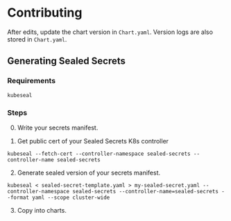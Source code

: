 


# Contributing

After edits, update the chart version in `Chart.yaml`. Version logs are also stored in `Chart.yaml`.

## Generating Sealed Secrets

### Requirements

`kubeseal`

### Steps

0. Write your secrets manifest.

1. Get public cert of your Sealed Secrets K8s controller

`kubeseal --fetch-cert --controller-namespace sealed-secrets --controller-name sealed-secrets`

2. Generate sealed version of your secrets manifest.

`kubeseal < sealed-secret-template.yaml > my-sealed-secret.yaml --controller-namespace sealed-secrets --controller-name=sealed-secrets --format yaml --scope cluster-wide`


3. Copy into charts.

